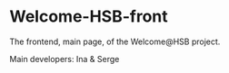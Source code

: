 # Welcome-HSB-front
The frontend, main page, of the Welcome@HSB project.

Main developers: Ina & Serge
